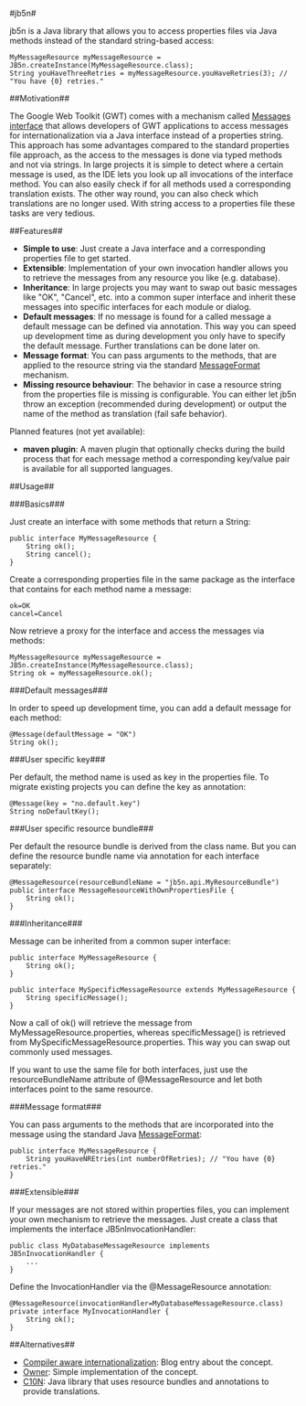 #jb5n#

jb5n is a Java library that allows you to access properties files via Java methods instead of the standard string-based access:

	MyMessageResource myMessageResource = JB5n.createInstance(MyMessageResource.class);
	String youHaveThreeRetries = myMessageResource.youHaveRetries(3); // "You have {0} retries."

##Motivation##

The Google Web Toolkit (GWT) comes with a mechanism called [Messages interface](http://www.gwtproject.org/doc/latest/DevGuideI18nMessages.html) that allows developers of GWT applications to access messages for internationalization via a Java interface instead of a properties string. This approach has some advantages compared to the standard properties file approach, as the access to the messages is done via typed methods and not via strings. In large projects it is simple to detect where a certain message is used, as the IDE lets you look up all invocations of the interface method. You can also easily check if for all methods used a corresponding translation exists. The other way round, you can also check which translations are no longer used. With string access to a properties file these tasks are very tedious.

##Features##

* **Simple to use**: Just create a Java interface and a corresponding properties file to get started.
* **Extensible**: Implementation of your own invocation handler allows you to retrieve the messages from any resource you like (e.g. database).
* **Inheritance**: In large projects you may want to swap out basic messages like "OK", "Cancel", etc. into a common super interface and inherit these messages into specific interfaces for each module or dialog.
* **Default messages**: If no message is found for a called message a default message can be defined via annotation. This way you can speed up development time as during development you only have to specify the default message. Further translations can be done later on.
* **Message format**: You can pass arguments to the methods, that are applied to the resource string via the standard [MessageFormat](http://docs.oracle.com/javase/6/docs/api/java/text/MessageFormat.html) mechanism.
* **Missing resource behaviour**: The behavior in case a resource string from the properties file is missing is configurable. You can either let jb5n throw an exception (recommended during development) or output the name of the method as translation (fail safe behavior).

Planned features (not yet available):

* **maven plugin**: A maven plugin that optionally checks during the build process that for each message method a corresponding key/value pair is available for all supported languages.

##Usage##

###Basics###

Just create an interface with some methods that return a String:

	public interface MyMessageResource {
		String ok();
		String cancel();
	}

Create a corresponding properties file in the same package as the interface that contains for each method name a message:

	ok=OK
	cancel=Cancel

Now retrieve a proxy for the interface and access the messages via methods:

	MyMessageResource myMessageResource = JB5n.createInstance(MyMessageResource.class);
	String ok = myMessageResource.ok();

###Default messages###

In order to speed up development time, you can add a default message for each method:

	@Message(defaultMessage = "OK")
	String ok();

###User specific key###

Per default, the method name is used as key in the properties file. To migrate existing projects you can define the key as annotation:

	@Message(key = "no.default.key")
	String noDefaultKey();

###User specific resource bundle###

Per default the resource bundle is derived from the class name. But you can define the resource bundle name via annotation for each interface separately:

	@MessageResource(resourceBundleName = "jb5n.api.MyResourceBundle")
	public interface MessageResourceWithOwnPropertiesFile {
		String ok();
	}

###Inheritance###

Message can be inherited from a common super interface:

	public interface MyMessageResource {
		String ok();
	}

	public interface MySpecificMessageResource extends MyMessageResource {
		String specificMessage();
	}

Now a call of ok() will retrieve the message from MyMessageResource.properties, whereas specificMessage() is retrieved from MySpecificMessageResource.properties. This way you can swap out commonly used messages.

If you want to use the same file for both interfaces, just use the resourceBundleName attribute of @MessageResource and let both interfaces point to the same resource.

###Message format###

You can pass arguments to the methods that are incorporated into the message using the standard Java [MessageFormat](http://docs.oracle.com/javase/6/docs/api/java/text/MessageFormat.html):

	public interface MyMessageResource {
		String youHaveNREtries(int numberOfRetries); // "You have {0} retries."
	}

###Extensible###

If your messages are not stored within properties files, you can implement your own mechanism to retrieve the messages. Just create a class that implements the interface JB5nInvocationHandler:

	public class MyDatabaseMessageResource implements JB5nInvocationHandler {
		...
	}

Define the InvocationHandler via the @MessageResource annotation:

	@MessageResource(invocationHandler=MyDatabaseMessageResource.class)
	private interface MyInvocationHandler {
		String ok();
	}

##Alternatives##

* [Compiler aware internationalization](http://blog.codecentric.de/en/2012/01/compiler-aware-internationalization-i18n-with-java-resourcebundle/): Blog entry about the concept.
* [Owner](https://github.com/lviggiano/owner/): Simple implementation of the concept.
* [C10N](https://github.com/rodionmoiseev/c10n): Java library that uses resource bundles and annotations to provide translations.